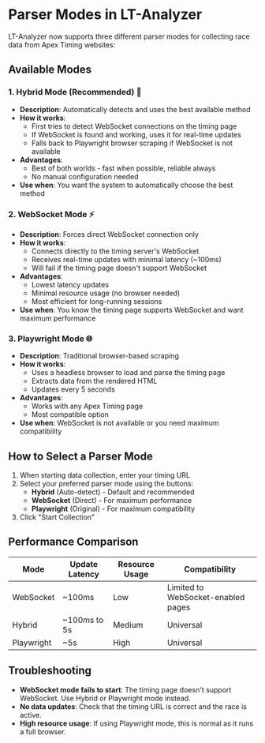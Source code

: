 # Parser Modes in LT-Analyzer

LT-Analyzer now supports three different parser modes for collecting race data from Apex Timing websites:

## Available Modes

### 1. **Hybrid Mode** (Recommended) 🔄
- **Description**: Automatically detects and uses the best available method
- **How it works**: 
  - First tries to detect WebSocket connections on the timing page
  - If WebSocket is found and working, uses it for real-time updates
  - Falls back to Playwright browser scraping if WebSocket is not available
- **Advantages**: 
  - Best of both worlds - fast when possible, reliable always
  - No manual configuration needed
- **Use when**: You want the system to automatically choose the best method

### 2. **WebSocket Mode** ⚡
- **Description**: Forces direct WebSocket connection only
- **How it works**: 
  - Connects directly to the timing server's WebSocket
  - Receives real-time updates with minimal latency (~100ms)
  - Will fail if the timing page doesn't support WebSocket
- **Advantages**: 
  - Lowest latency updates
  - Minimal resource usage (no browser needed)
  - Most efficient for long-running sessions
- **Use when**: You know the timing page supports WebSocket and want maximum performance

### 3. **Playwright Mode** 🌐
- **Description**: Traditional browser-based scraping
- **How it works**: 
  - Uses a headless browser to load and parse the timing page
  - Extracts data from the rendered HTML
  - Updates every 5 seconds
- **Advantages**: 
  - Works with any Apex Timing page
  - Most compatible option
- **Use when**: WebSocket is not available or you need maximum compatibility

## How to Select a Parser Mode

1. When starting data collection, enter your timing URL
2. Select your preferred parser mode using the buttons:
   - **Hybrid** (Auto-detect) - Default and recommended
   - **WebSocket** (Direct) - For maximum performance
   - **Playwright** (Original) - For maximum compatibility
3. Click "Start Collection"

## Performance Comparison

| Mode | Update Latency | Resource Usage | Compatibility |
|------|---------------|----------------|---------------|
| WebSocket | ~100ms | Low | Limited to WebSocket-enabled pages |
| Hybrid | ~100ms to 5s | Medium | Universal |
| Playwright | ~5s | High | Universal |

## Troubleshooting

- **WebSocket mode fails to start**: The timing page doesn't support WebSocket. Use Hybrid or Playwright mode instead.
- **No data updates**: Check that the timing URL is correct and the race is active.
- **High resource usage**: If using Playwright mode, this is normal as it runs a full browser.